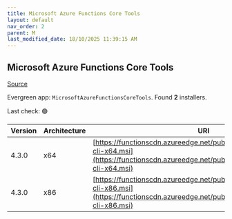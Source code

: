 ```yaml
---
title: Microsoft Azure Functions Core Tools
layout: default
nav_order: 2
parent: M
last_modified_date: 18/10/2025 11:39:15 AM
---
```


## Microsoft Azure Functions Core Tools

[Source](https://docs.microsoft.com/en-us/azure/azure-functions/functions-run-local)

Evergreen app: `MicrosoftAzureFunctionsCoreTools`. Found **2** installers.

Last check: 🟢

| Version | Architecture | URI                                                                                                                                                              |
| ------- | ------------ | ---------------------------------------------------------------------------------------------------------------------------------------------------------------- |
| 4.3.0   | x64          | [https://functionscdn.azureedge.net/public/artifacts/v3/latest/func-cli-x64.msi](https://functionscdn.azureedge.net/public/artifacts/v3/latest/func-cli-x64.msi) |
| 4.3.0   | x86          | [https://functionscdn.azureedge.net/public/artifacts/v3/latest/func-cli-x86.msi](https://functionscdn.azureedge.net/public/artifacts/v3/latest/func-cli-x86.msi) |
